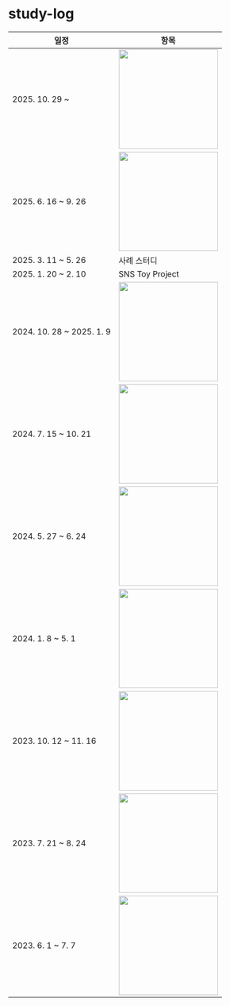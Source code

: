 # study-log

| 일정 | 항목 | 
| --- |--- |
| 2025. 10. 29 ~  | <a href="https://product.kyobobook.co.kr/detail/S000001033071"><img src="https://contents.kyobobook.co.kr/sih/fit-in/458x0/pdt/9788966262335.jpg" width="200"></a> |
| 2025. 6. 16 ~ 9. 26 | <a href="https://product.kyobobook.co.kr/detail/S000216400799"><img src="https://contents.kyobobook.co.kr/sih/fit-in/458x0/pdt/9791158395902.jpg" width="200"></a> |
| 2025. 3. 11 ~ 5. 26 | 사례 스터디 |
| 2025. 1. 20 ~ 2. 10 | SNS Toy Project |
| 2024. 10. 28 ~ 2025. 1. 9 | <a href="https://product.kyobobook.co.kr/detail/S000213057051"><img src="https://contents.kyobobook.co.kr/sih/fit-in/458x0/pdt/9788966264414.jpg" width="200"></a> |
| 2024. 7. 15 ~ 10. 21 | <a href="https://product.kyobobook.co.kr/detail/S000210684181"><img src="https://contents.kyobobook.co.kr/sih/fit-in/458x0/pdt/9788965403722.jpg" width="200"></a> |
| 2024. 5. 27 ~ 6. 24 | <a href="https://product.kyobobook.co.kr/detail/S000212999739"><img src="https://contents.kyobobook.co.kr/sih/fit-in/458x0/pdt/9791169212427.jpg" width="200"></a> |
| 2024. 1. 8 ~ 5. 1 | <a href="https://product.kyobobook.co.kr/detail/S000211656186"><img src="https://contents.kyobobook.co.kr/sih/fit-in/458x0/pdt/9788966264254.jpg" width="200"></a> |
| 2023. 10. 12 ~ 11. 16 | <a href="https://product.kyobobook.co.kr/detail/S000208693198"><img src="https://contents.kyobobook.co.kr/sih/fit-in/458x0/pdt/9791169211345.jpg" width="200"></a> |
| 2023. 7. 21 ~ 8. 24 | <a href="https://product.kyobobook.co.kr/detail/S000001033116"><img src="https://contents.kyobobook.co.kr/sih/fit-in/458x0/pdt/9788966263158.jpg" width="200"></a> |
| 2023. 6. 1 ~ 7. 7 | <a href="https://product.kyobobook.co.kr/detail/S000061353995"><img src="https://contents.kyobobook.co.kr/sih/fit-in/458x0/pdt/9791191600896.jpg" width="200"></a> |
